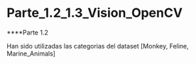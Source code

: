 # Parte_1.2_1.3_Vision_OpenCV

****Parte 1.2

Han sido utilizadas las categorias del dataset [Monkey, Feline, Marine_Animals]
